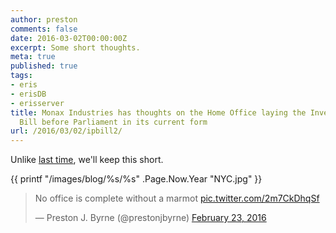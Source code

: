```yaml
---
author: preston
comments: false
date: 2016-03-02T00:00:00Z
excerpt: Some short thoughts.
meta: true
published: true
tags:
- eris
- erisDB
- erisserver
title: Monax Industries has thoughts on the Home Office laying the Investigatory Powers
  Bill before Parliament in its current form
url: /2016/03/02/ipbill2/
---
```


Unlike [last time](https://monax.io/blog/2015/11/02/IPBill/), we'll keep this short.

{{ printf "/images/blog/%s/%s" .Page.Now.Year "NYC.jpg" }}

<blockquote class="twitter-tweet" data-lang="en"><p lang="en" dir="ltr">No office is complete without a marmot <a href="https://t.co/2m7CkDhqSf">pic.twitter.com/2m7CkDhqSf</a></p>&mdash; Preston J. Byrne (@prestonjbyrne) <a href="https://twitter.com/prestonjbyrne/status/702131596544102401">February 23, 2016</a></blockquote>
<script async src="//platform.twitter.com/widgets.js" charset="utf-8"></script>
